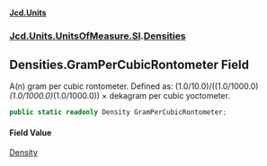 #### [Jcd.Units](index.md 'index')
### [Jcd.Units.UnitsOfMeasure.SI](Jcd.Units.UnitsOfMeasure.SI.md 'Jcd.Units.UnitsOfMeasure.SI').[Densities](Densities.md 'Jcd.Units.UnitsOfMeasure.SI.Densities')

## Densities.GramPerCubicRontometer Field

A(n) gram per cubic rontometer. Defined as: (1.0/10.0)/((1.0/1000.0)*(1.0/1000.0)*(1.0/1000.0)) × dekagram per cubic yoctometer.

```csharp
public static readonly Density GramPerCubicRontometer;
```

#### Field Value
[Density](Density.md 'Jcd.Units.UnitTypes.Density')